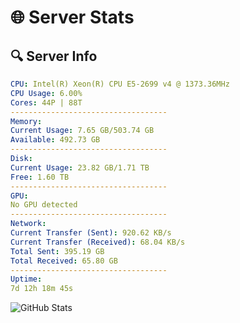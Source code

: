 # 🌐 Server Stats
## 🔍 Server Info
```yaml
CPU: Intel(R) Xeon(R) CPU E5-2699 v4 @ 1373.36MHz
CPU Usage: 6.00%
Cores: 44P | 88T
-----------------------------------
Memory:
Current Usage: 7.65 GB/503.74 GB
Available: 492.73 GB
-----------------------------------
Disk:
Current Usage: 23.82 GB/1.71 TB
Free: 1.60 TB
-----------------------------------
GPU:
No GPU detected
-----------------------------------
Network:
Current Transfer (Sent): 920.62 KB/s
Current Transfer (Received): 68.04 KB/s
Total Sent: 395.19 GB
Total Received: 65.80 GB
-----------------------------------
Uptime:
7d 12h 18m 45s
```
![GitHub Stats](https://img.shields.io/badge/Updated-2025-04-27_05:27:33-blue)